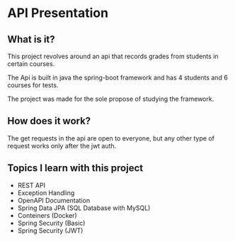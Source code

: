 # API Presentation

## What is it?
This project revolves around an api that records grades from students in certain courses.

The Api is built in java the spring-boot framework and has 4 students and 6 courses for tests.

The project was made for the sole propose of studying the framework.

## How does it work?
The get requests in the api are open to everyone, but any other type of request works only after the jwt auth.

## Topics I learn with this project
- REST API
- Exception Handling
- OpenAPI Documentation
- Spring Data JPA (SQL Database with MySQL)
- Conteiners (Docker)
- Spring Security (Basic)
- Spring Security (JWT)
